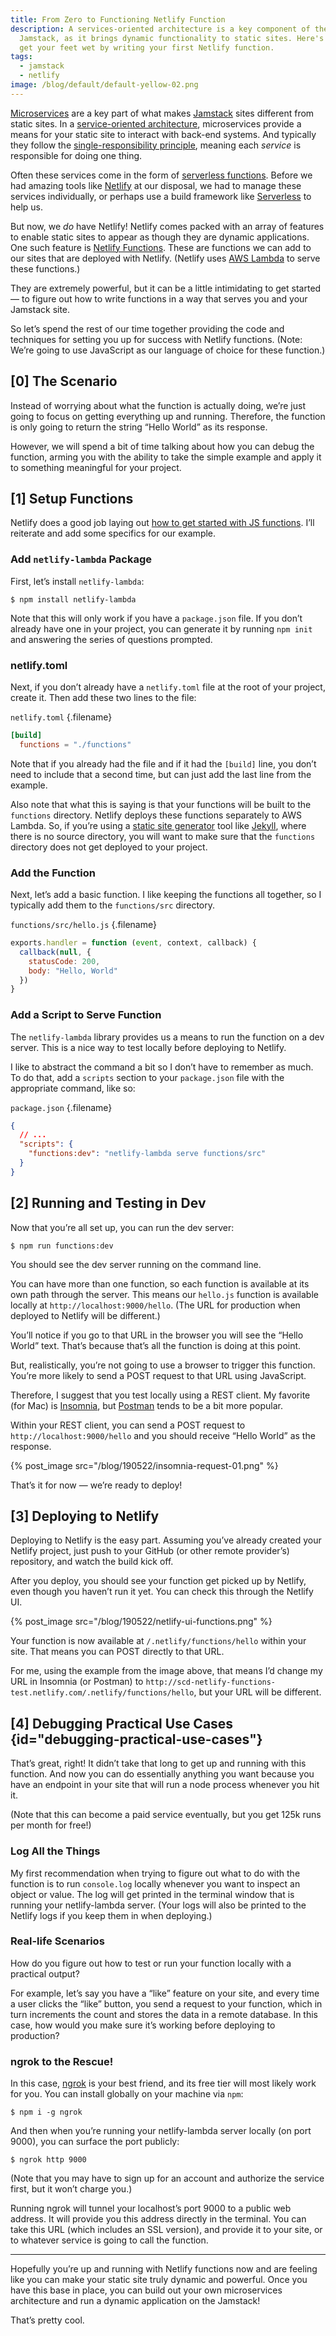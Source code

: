```yaml
---
title: From Zero to Functioning Netlify Function
description: A services-oriented architecture is a key component of the
  Jamstack, as it brings dynamic functionality to static sites. Here's how to
  get your feet wet by writing your first Netlify function.
tags:
  - jamstack
  - netlify
image: /blog/default/default-yellow-02.png
---
```


[Microservices](https://en.wikipedia.org/wiki/Microservices) are a key part of what makes [Jamstack](https://jamstack.org/) sites different from static sites. In a [service-oriented architecture](https://en.wikipedia.org/wiki/Service-oriented_architecture), microservices provide a means for your static site to interact with back-end systems. And typically they follow the [single-responsibility principle](https://en.wikipedia.org/wiki/Single_responsibility_principle), meaning each _service_ is responsible for doing one thing.

Often these services come in the form of [serverless functions](https://en.wikipedia.org/wiki/Serverless_computing). Before we had amazing tools like [Netlify](/blog/wtf-is-netlify/) at our disposal, we had to manage these services individually, or perhaps use a build framework like [Serverless](https://serverless.com/) to help us.

But now, we _do_ have Netlify! Netlify comes packed with an array of features to enable static sites to appear as though they are dynamic applications. One such feature is [Netlify Functions](https://www.netlify.com/docs/functions/). These are functions we can add to our sites that are deployed with Netlify. (Netlify uses [AWS Lambda](https://aws.amazon.com/lambda/) to serve these functions.)

They are extremely powerful, but it can be a little intimidating to get started — to figure out how to write functions in a way that serves you and your Jamstack site.

So let’s spend the rest of our time together providing the code and techniques for setting you up for success with Netlify functions. (Note: We’re going to use JavaScript as our language of choice for these function.)

## [0] The Scenario

Instead of worrying about what the function is actually doing, we’re just going to focus on getting everything up and running. Therefore, the function is only going to return the string “Hello World” as its response.

However, we will spend a bit of time talking about how you can debug the function, arming you with the ability to take the simple example and apply it to something meaningful for your project.

## [1] Setup Functions

Netlify does a good job laying out [how to get started with JS functions](https://www.netlify.com/docs/functions/#tools-for-building-javascript-functions). I’ll reiterate and add some specifics for our example.

### Add `netlify-lambda` Package

First, let’s install `netlify-lambda`:

    $ npm install netlify-lambda

Note that this will only work if you have a `package.json` file. If you don’t already have one in your project, you can generate it by running `npm init` and answering the series of questions prompted.

### netlify.toml

Next, if you don’t already have a `netlify.toml` file at the root of your project, create it. Then add these two lines to the file:

`netlify.toml` {.filename}

```toml
[build]
  functions = "./functions"
```

Note that if you already had the file and if it had the `[build]` line, you don’t need to include that a second time, but can just add the last line from the example.

Also note that what this is saying is that your functions will be built to the `functions` directory. Netlify deploys these functions separately to AWS Lambda. So, if you’re using a [static site generator](https://www.staticgen.com/) tool like [Jekyll](https://jekyllrb.com/), where there is no source directory, you will want to make sure that the `functions` directory does not get deployed to your project.

### Add the Function

Next, let’s add a basic function. I like keeping the functions all together, so I typically add them to the `functions/src` directory.

`functions/src/hello.js` {.filename}

```js
exports.handler = function (event, context, callback) {
  callback(null, {
    statusCode: 200,
    body: "Hello, World"
  })
}
```

### Add a Script to Serve Function

The `netlify-lambda` library provides us a means to run the function on a dev server. This is a nice way to test locally before deploying to Netlify.

I like to abstract the command a bit so I don’t have to remember as much. To do that, add a `scripts` section to your `package.json` file with the appropriate command, like so:

`package.json` {.filename}

```json
{
  // ...
  "scripts": {
    "functions:dev": "netlify-lambda serve functions/src"
  }
}
```

## [2] Running and Testing in Dev

Now that you’re all set up, you can run the dev server:

    $ npm run functions:dev

You should see the dev server running on the command line.

You can have more than one function, so each function is available at its own path through the server. This means our `hello.js` function is available locally at `http://localhost:9000/hello`. (The URL for production when deployed to Netlify will be different.)

You’ll notice if you go to that URL in the browser you will see the “Hello World” text. That’s because that’s all the function is doing at this point.

But, realistically, you’re not going to use a browser to trigger this function. You’re more likely to send a POST request to that URL using JavaScript.

Therefore, I suggest that you test locally using a REST client. My favorite (for Mac) is [Insomnia](https://insomnia.rest/), but [Postman](https://www.getpostman.com/) tends to be a bit more popular.

Within your REST client, you can send a POST request to `http://localhost:9000/hello` and you should receive “Hello World” as the response.

{% post_image src="/blog/190522/insomnia-request-01.png" %}

That’s it for now — we’re ready to deploy!

## [3] Deploying to Netlify

Deploying to Netlify is the easy part. Assuming you’ve already created your Netlify project, just push to your GitHub (or other remote provider’s) repository, and watch the build kick off.

After you deploy, you should see your function get picked up by Netlify, even though you haven’t run it yet. You can check this through the Netlify UI.

{% post_image src="/blog/190522/netlify-ui-functions.png" %}

Your function is now available at `/.netlify/functions/hello` within your site. That means you can POST directly to that URL.

For me, using the example from the image above, that means I’d change my URL in Insomnia (or Postman) to `http://scd-netlify-functions-test.netlify.com/.netlify/functions/hello`, but your URL will be different.

## [4] Debugging Practical Use Cases {id="debugging-practical-use-cases"}

That’s great, right! It didn’t take that long to get up and running with this function. And now you can do essentially anything you want because you have an endpoint in your site that will run a node process whenever you hit it.

(Note that this can become a paid service eventually, but you get 125k runs per month for free!)

### Log All the Things

My first recommendation when trying to figure out what to do with the function is to run `console.log` locally whenever you want to inspect an object or value. The log will get printed in the terminal window that is running your netlify-lambda server. (Your logs will also be printed to the Netlify logs if you keep them in when deploying.)

### Real-life Scenarios

How do you figure out how to test or run your function locally with a practical output?

For example, let’s say you have a “like” feature on your site, and every time a user clicks the “like” button, you send a request to your function, which in turn increments the count and stores the data in a remote database. In this case, how would you make sure it’s working before deploying to production?

### ngrok to the Rescue!

In this case, [ngrok](https://ngrok.com/) is your best friend, and its free tier will most likely work for you. You can install globally on your machine via `npm`:

    $ npm i -g ngrok

And then when you’re running your netlify-lambda server locally (on port 9000), you can surface the port publicly:

    $ ngrok http 9000

(Note that you may have to sign up for an account and authorize the service first, but it won’t charge you.)

Running ngrok will tunnel your localhost’s port 9000 to a public web address. It will provide you this address directly in the terminal. You can take this URL (which includes an SSL version), and provide it to your site, or to whatever service is going to call the function.

---

Hopefully you’re up and running with Netlify functions now and are feeling like you can make your static site truly dynamic and powerful. Once you have this base in place, you can build out your own microservices architecture and run a dynamic application on the Jamstack!

That’s pretty cool.
